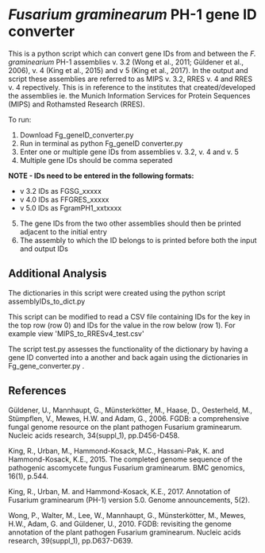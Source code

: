 *Fusarium graminearum* PH-1 gene ID converter 
==============

This is a python script which can convert gene IDs from and between the *F. graminearium* PH-1 assemblies v. 3.2 (Wong et al., 2011; Güldener et al., 2006), v. 4 (King et al., 2015) and v 5 (King et al., 2017). In the output and script these assemblies are referred to as MIPS v. 3.2, RRES v. 4 and RRES v. 4 repectively. This is in reference to the institutes that created/developed the assemblies ie. the Munich Information Services for Protein Sequences (MIPS) and Rothamsted Research (RRES).

To run:

1. Download Fg_geneID_converter.py
2. Run in terminal as python Fg_geneID converter.py
3. Enter one or multiple gene IDs from assemblies v. 3.2, v. 4 and v. 5 
4. Multiple gene IDs should be comma seperated

**NOTE - IDs need to be entered in the following formats:**

- v 3.2 IDs as FGSG_xxxxx
- v 4.0 IDs as FFGRES_xxxxx
- v 5.0 IDs as FgramPH1_xxtxxxx

5. The gene IDs from the two other assemblies should then be printed adjacent to the initial entry
6. The assembly to which the ID belongs to is printed before both the input and output IDs


Additional Analysis
--------------

The dictionaries in this script were created using the python script assemblyIDs_to_dict.py

This script can be modified to read a CSV file containing IDs for the key in the top row (row 0)
and IDs for the value in the row below (row 1). For example view 'MIPS_to_RRESv4_test.csv'

The script test.py assesses the functionality of the dictionary by having a gene ID converted into a another 
and back again using the dictionaries in Fg_gene_converter.py . 

References 
--------------

Güldener, U., Mannhaupt, G., Münsterkötter, M., Haase, D., Oesterheld, M., Stümpflen, V., Mewes, H.W. and Adam, G., 2006. FGDB: a comprehensive fungal genome resource on the plant pathogen Fusarium graminearum. Nucleic acids research, 34(suppl_1), pp.D456-D458.

King, R., Urban, M., Hammond-Kosack, M.C., Hassani-Pak, K. and Hammond-Kosack, K.E., 2015. The completed genome sequence of the pathogenic ascomycete fungus Fusarium graminearum. BMC genomics, 16(1), p.544.

King, R., Urban, M. and Hammond-Kosack, K.E., 2017. Annotation of Fusarium graminearum (PH-1) version 5.0. Genome announcements, 5(2).

Wong, P., Walter, M., Lee, W., Mannhaupt, G., Münsterkötter, M., Mewes, H.W., Adam, G. and Güldener, U., 2010. FGDB: revisiting the genome annotation of the plant pathogen Fusarium graminearum. Nucleic acids research, 39(suppl_1), pp.D637-D639.